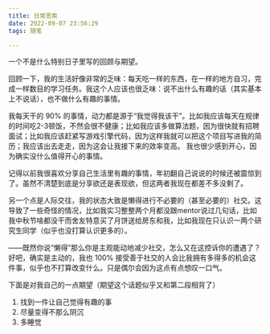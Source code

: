 ```yaml
---
title: 日常思索
date: 2022-09-07 23:56:29
tags: 随笔

---
```


一个不是什么特别日子里写的回顾与期望。
<!-- more -->

回顾一下，我的生活好像非常的乏味：每天吃一样的东西，在一样的地方自习，完成一样数目的学习任务。我这个人应该也很乏味：说不出什么有趣的话（其实基本上不说话），也不做什么有趣的事情。

我每天干的 90% 的事情，动力都是源于“我觉得我该干”。比如我应该每天在规律的时间吃2-3顿饭，不然会很不健康；比如我应该多做算法题，因为很快就有招聘面试；比如我应该赶紧写游戏引擎代码，因为这样我就可以把这个项目写进我的简历；我应该出去走走，因为这会让我接下来的效率变高。
我也很少感到开心，因为确实没什么值得开心的事情。

记得以前我很喜欢分享自己生活里有趣的事情，年初翻自己说说的时候还被震惊到了。虽然不清楚到底是分享欲还是表现欲，但这两者我现在都差不多没剩了。

另一个点是人际交往，我的状态大致是懒得进行不必要的（甚至必要的）社交。这导致了一些奇怪的情况，比如我实习整整两个月都没跟mentor说过几句话，比如我中秋节啥都没干而舍友特意买了月饼送给房东和我，比如我现在只认识一两个研究生同学（似乎也没打算认识更多的）。

——既然你说“懒得”那么你是主观能动地减少社交，怎么又在这控诉你的遭遇了？好吧，确实是主动的，我也 100% 接受善于社交的人会比我拥有多得多的机会这件事，似乎也不打算改变什么。只是偶尔会因为这点有点想叹一口气。

下面是对我自己的一点期望（期望这个话题似乎又和第二段相背了）

1. 找到一件让自己觉得有趣的事
2. 尽量变得不那么阴沉
3. 多睡觉

